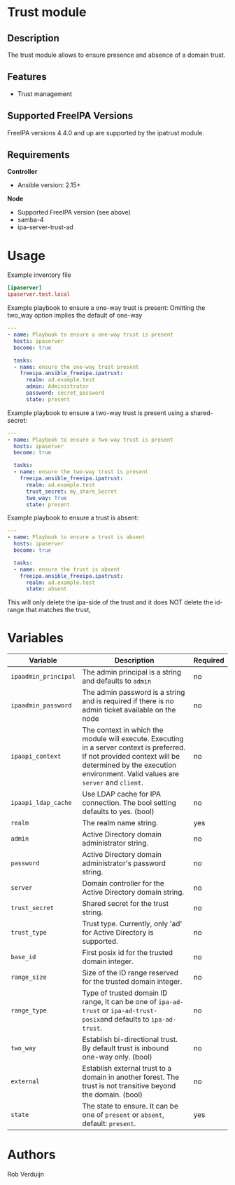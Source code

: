 Trust module
============

Description
-----------

The trust module allows to ensure presence and absence of a domain trust.

Features
--------

* Trust management

Supported FreeIPA Versions
--------------------------

FreeIPA versions 4.4.0 and up are supported by the ipatrust module.

Requirements
------------

**Controller**

* Ansible version: 2.15+

**Node**

* Supported FreeIPA version (see above)
* samba-4
* ipa-server-trust-ad

Usage
=====

Example inventory file

```ini
[ipaserver]
ipaserver.test.local
```

Example playbook to ensure a one-way trust is present:
Omitting the two_way option implies the default of one-way

```yaml
---
- name: Playbook to ensure a one-way trust is present
  hosts: ipaserver
  become: true

  tasks:
  - name: ensure the one-way trust present
    freeipa.ansible_freeipa.ipatrust:
      realm: ad.example.test
      admin: Administrator
      password: secret_password
      state: present
```

Example playbook to ensure a two-way trust is present using a shared-secret:

```yaml
---
- name: Playbook to ensure a two-way trust is present
  hosts: ipaserver
  become: true

  tasks:
  - name: ensure the two-way trust is present
    freeipa.ansible_freeipa.ipatrust:
      realm: ad.example.test
      trust_secret: my_share_Secret
      two_way: True
      state: present
```

Example playbook to ensure a trust is absent:

```yaml
---
- name: Playbook to ensure a trust is absent
  hosts: ipaserver
  become: true

  tasks:
  - name: ensure the trust is absent
    freeipa.ansible_freeipa.ipatrust:
      realm: ad.example.test
      state: absent
```

This will only delete the ipa-side of the trust and it does NOT delete the id-range that matches the trust,

Variables
=========

Variable | Description | Required
-------- | ----------- | --------
`ipaadmin_principal` | The admin principal is a string and defaults to `admin` | no
`ipaadmin_password` | The admin password is a string and is required if there is no admin ticket available on the node | no
`ipaapi_context` | The context in which the module will execute. Executing in a server context is preferred. If not provided context will be determined by the execution environment. Valid values are `server` and `client`. | no
`ipaapi_ldap_cache` | Use LDAP cache for IPA connection. The bool setting defaults to yes. (bool) | no
`realm` | The realm name string. | yes
`admin` | Active Directory domain administrator string. | no
`password` | Active Directory domain administrator's password string. | no
`server` | Domain controller for the Active Directory domain string. | no
`trust_secret` | Shared secret for the trust string. | no
`trust_type` | Trust type. Currently, only 'ad' for Active Directory is supported. | no
`base_id` | First posix id for the trusted domain integer. | no
`range_size` | Size of the ID range reserved for the trusted domain integer. | no
`range_type` | Type of trusted domain ID range, It can be one of `ipa-ad-trust` or `ipa-ad-trust-posix`and defaults to `ipa-ad-trust`. | no
`two_way` | Establish bi-directional trust. By default trust is inbound one-way only. (bool) | no
`external` | Establish external trust to a domain in another forest. The trust is not transitive beyond the domain. (bool) | no
`state` | The state to ensure. It can be one of `present` or `absent`, default: `present`. | yes

Authors
=======

Rob Verduijn
